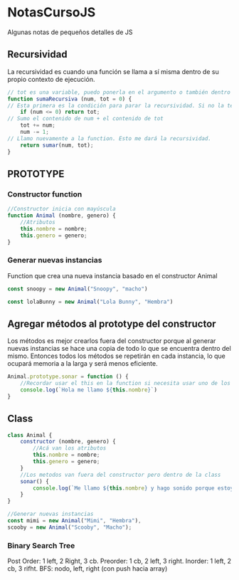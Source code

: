 # NotasCursoJS
Algunas notas de pequeños detalles de JS

## Recursividad

La recursividad es cuando una función se llama a sí misma dentro de su propio contexto de ejecución.

```javascript
// tot es una variable, puedo ponerla en el argumento o también dentro de la function.
function sumaRecursiva (num, tot = 0) {
// Esta primera es la condición para parar la recursividad. Si no la tengo será una function que se ejecutará de manera infinita.
    if (num <= 0) return tot;
// Sumo el contenido de num + el contenido de tot
    tot += num;
    num -= 1;
// Llamo nuevamente a la function. Esto me dará la recursividad.
    return sumar(num, tot);
}
```

## PROTOTYPE

### Constructor function

```javascript
//Constructor inicia con mayúscula
function Animal (nombre, genero) {
    //Atributos
    this.nombre = nombre;
    this.genero = genero;
}
```

### Generar nuevas instancias

Function que crea una nueva instancia basado en el constructor Animal

```javascript
const snoopy = new Animal("Snoopy", "macho")

const lolaBunny = new Animal("Lola Bunny", "Hembra")
```

## Agregar métodos al prototype del constructor

Los métodos es mejor crearlos fuera del constructor porque al generar nuevas instancias se hace una copia de todo lo que se encuentra dentro del mismo. Entonces todos los métodos se repetirán en cada instancia, lo que ocupará memoria a la larga y será menos eficiente.

```javascript
Animal.prototype.sonar = function () {
    //Recordar usar el this en la function si necesita usar uno de los atributos del objeto.
    console.log(`Hola me llamo ${this.nombre}`)
}
```
## Class

```javascript
class Animal {
    constructor (nombre, genero) {
        //Acá van los atributos
        this.nombre = nombre;
        this.genero = genero;
    }
    //Los metodos van fuera del constructor pero dentro de la class
    sonar() {
        console.log(`Me llamo ${this.nombre} y hago sonido porque estoy vivo`)
    }
}

//Generar nuevas instancias
const mimi = new Animal("Mimi", "Hembra"),
scooby = new Animal("Scooby", "Macho");
```
### Binary Search Tree

Post Order: 1 left, 2 Right, 3 cb.
Preorder: 1 cb, 2 left, 3 right.
Inorder: 1 left, 2 cb, 3 rifht.
BFS: nodo, left, right (con push hacia array)
